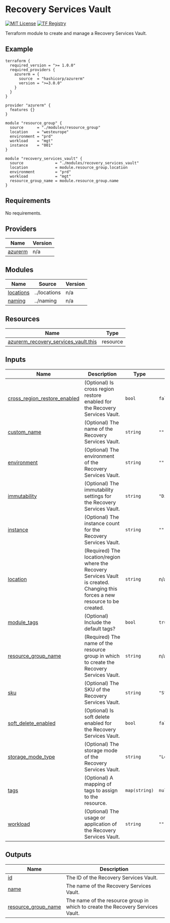 <!-- BEGIN_TF_DOCS -->
# Recovery Services Vault
[![MIT License](https://img.shields.io/badge/license-MIT-orange.svg)](LICENSE) [![TF Registry](https://img.shields.io/badge/terraform-registry-blue.svg)](https://registry.terraform.io/modules/azurerm/resources/azure/latest/submodules/recovery_services_vault)

Terraform module to create and manage a Recovery Services Vault.

## Example

```hcl
terraform {
  required_version = ">= 1.0.0"
  required_providers {
    azurerm = {
      source  = "hashicorp/azurerm"
      version = ">=3.0.0"
    }
  }
}

provider "azurerm" {
  features {}
}

module "resource_group" {
  source      = "./modules/resource_group"
  location    = "westeurope"
  environment = "prd"
  workload    = "mgt"
  instance    = "001"
}

module "recovery_services_vault" {
  source              = "./modules/recovery_services_vault"
  location            = module.resource_group.location
  environment         = "prd"
  workload            = "mgt"
  resource_group_name = module.resource_group.name
}
```

## Requirements

No requirements.

## Providers

| Name | Version |
|------|---------|
| <a name="provider_azurerm"></a> [azurerm](#provider\_azurerm) | n/a |

## Modules

| Name | Source | Version |
|------|--------|---------|
| <a name="module_locations"></a> [locations](#module\_locations) | ../locations | n/a |
| <a name="module_naming"></a> [naming](#module\_naming) | ../naming | n/a |

## Resources

| Name | Type |
|------|------|
| [azurerm_recovery_services_vault.this](https://registry.terraform.io/providers/hashicorp/azurerm/latest/docs/resources/recovery_services_vault) | resource |

## Inputs

| Name | Description | Type | Default | Required |
|------|-------------|------|---------|:--------:|
| <a name="input_cross_region_restore_enabled"></a> [cross\_region\_restore\_enabled](#input\_cross\_region\_restore\_enabled) | (Optional) Is cross region restore enabled for the Recovery Services Vault. | `bool` | `false` | no |
| <a name="input_custom_name"></a> [custom\_name](#input\_custom\_name) | (Optional) The name of the Recovery Services Vault. | `string` | `""` | no |
| <a name="input_environment"></a> [environment](#input\_environment) | (Optional) The environment of the Recovery Services Vault. | `string` | `""` | no |
| <a name="input_immutability"></a> [immutability](#input\_immutability) | (Optional) The immutability settings for the Recovery Services Vault. | `string` | `"Disabled"` | no |
| <a name="input_instance"></a> [instance](#input\_instance) | (Optional) The instance count for the Recovery Services Vault. | `string` | `""` | no |
| <a name="input_location"></a> [location](#input\_location) | (Required) The location/region where the Recovery Services Vault is created. Changing this forces a new resource to be created. | `string` | n/a | yes |
| <a name="input_module_tags"></a> [module\_tags](#input\_module\_tags) | (Optional) Include the default tags? | `bool` | `true` | no |
| <a name="input_resource_group_name"></a> [resource\_group\_name](#input\_resource\_group\_name) | (Required) The name of the resource group in which to create the Recovery Services Vault. | `string` | n/a | yes |
| <a name="input_sku"></a> [sku](#input\_sku) | (Optional) The SKU of the Recovery Services Vault. | `string` | `"Standard"` | no |
| <a name="input_soft_delete_enabled"></a> [soft\_delete\_enabled](#input\_soft\_delete\_enabled) | (Optional) Is soft delete enabled for the Recovery Services Vault. | `bool` | `false` | no |
| <a name="input_storage_mode_type"></a> [storage\_mode\_type](#input\_storage\_mode\_type) | (Optional) The storage mode of the Recovery Services Vault. | `string` | `"LocallyRedundant"` | no |
| <a name="input_tags"></a> [tags](#input\_tags) | (Optional) A mapping of tags to assign to the resource. | `map(string)` | `null` | no |
| <a name="input_workload"></a> [workload](#input\_workload) | (Optional) The usage or application of the Recovery Services Vault. | `string` | `""` | no |

## Outputs

| Name | Description |
|------|-------------|
| <a name="output_id"></a> [id](#output\_id) | The ID of the Recovery Services Vault. |
| <a name="output_name"></a> [name](#output\_name) | The name of the Recovery Services Vault. |
| <a name="output_resource_group_name"></a> [resource\_group\_name](#output\_resource\_group\_name) | The name of the resource group in which to create the Recovery Services Vault. |
<!-- END_TF_DOCS -->